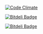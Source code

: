 [![Code Climate](https://codeclimate.com/github/zhzenghui/Yue-Site.png)](https://codeclimate.com/github/zhzenghui/Yue-Site)

[![Bitdeli Badge](https://d2weczhvl823v0.cloudfront.net/zhzenghui/yue-site/trend.png)](https://bitdeli.com/free "Bitdeli Badge")


[![Bitdeli Badge](https://d2weczhvl823v0.cloudfront.net/zhzenghui/yue-site/trend.png)](https://bitdeli.com/free "Bitdeli Badge")

